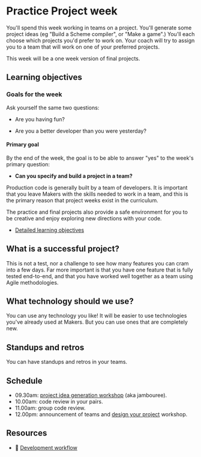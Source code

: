# Practice Project week

You'll spend this week working in teams on a project. You'll generate some project ideas (eg "Build a Scheme compiler", or "Make a game".) You'll each choose which projects you'd prefer to work on.  Your coach will try to assign you to a team that will work on one of your preferred projects.

This week will be a one week version of final projects.

## Learning objectives

### Goals for the week

Ask yourself the same two questions:

* Are you having fun?

* Are you a better developer than you were yesterday?

#### Primary goal

By the end of the week, the goal is to be able to answer "yes" to the week's primary question:

* **Can you specify and build a project in a team?**

Production code is generally built by a team of developers. It is important that you leave Makers with the skills needed to work in a team, and this is the primary reason that project weeks exist in the curriculum.

The practice and final projects also provide a safe environment for you to be creative and enjoy exploring new directions with your code.

* [Detailed learning objectives](https://github.com/makersacademy/course/blob/master/practice_project_week/learning_objectives.md)

## What is a successful project?

This is not a test, nor a challenge to see how many features you can cram into a few days. Far more important is that you have one feature that is fully tested end-to-end, and that you have worked well together as a team using Agile methodologies.

## What technology should we use?

You can use any technology you like! It will be easier to use technologies you've already used at Makers.  But you can use ones that are completely new.

## Standups and retros

You can have standups and retros in your teams.

## Schedule

* 09.30am: [project idea generation workshop](./project_idea_generation_workshop.md) (aka jambouree).
* 10.00am: code review in your pairs.
* 11.00am: group code review.
* 12.00pm: announcement of teams and [design your project](./project_design_workshop.md) workshop.

## Resources

* :pill: [Development workflow](https://github.com/makersacademy/course/blob/master/pills/development_workflow.md)
